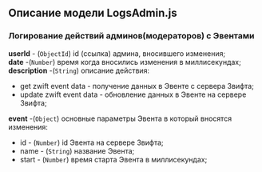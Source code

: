 ## Описание модели LogsAdmin.js

### Логирование действий админов(модераторов) с Эвентами

**userId** - (`ObjectId`) id (ссылка) админа, вносившего изменения;  
**date** -(`Number`) время когда вносились изменения в миллисекундах;  
**description** -(`String`) описание действия:

- get zwift event data - получение данных в Эвенте с сервера Звифта;
- update zwift event data - обновление данных в Эвенте на сервере Звифта;

**event** -(`Object`) основные параметры Эвента в который вносятся изменения:

- id - (`Number`) id Эвента на сервере Звифта;
- name - (`String`) название Эвента;
- start - (`Number`) время старта Эвента в миллисекундах;
